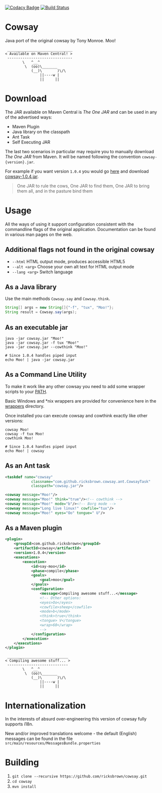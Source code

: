 [![Codacy Badge](https://api.codacy.com/project/badge/Grade/c2ae0ae0cbc24295975e1f75bd111662)](https://www.codacy.com/app/ricksbrown/cowsay?utm_source=github.com&utm_medium=referral&utm_content=ricksbrown/cowsay&utm_campaign=badger)
[![Build Status](https://travis-ci.org/ricksbrown/cowsay.svg?branch=master)](https://travis-ci.org/ricksbrown/cowsay)
# Cowsay
Java port of the original cowsay by Tony Monroe.
Moo!

```
 ______________________________
< Available on Maven Central! >
 ------------------------------
        \   ^__^
         \  (oo)\_______
            (__)\       )\/\
                ||----w |
                ||     ||
```
# Download

The JAR available on Maven Central is _The One JAR_ and can be used in any of the advertised ways:
 * Maven Plugin
 * Java library on the classpath
 * Ant Task
 * Self Executing JAR

The last two scenarios in particular may require you to manually download _The One JAR_ from Maven.
It will be named following the convention `cowsay-{version}.jar`. 

For example if you want version `1.0.4` you would go [here](http://repo1.maven.org/maven2/com/github/ricksbrown/cowsay/1.0.4/) and download [cowsay-1.0.4.jar](http://repo1.maven.org/maven2/com/github/ricksbrown/cowsay/1.0.4/cowsay-1.0.4.jar).

>One JAR to rule the cows, 
One JAR to find them,
One JAR to bring them all, 
and in the pasture bind them

# Usage
All the ways of using it support configuration consistent with the commandline flags of the original application.
Documentation can be found in various man pages on the web.

## Additional flags not found in the original cowsay
* `--html` HTML output mode, produces accessible HTML5
* `--alt <arg>` Choose your own alt text for HTML output mode
* `--lang <arg>` Switch language

## As a Java library
Use the main methods `Cowsay.say` and `Cowsay.think`.


```java
String[] args = new String[]{"-f", "tux", "Moo!"};
String result = Cowsay.say(args);
```

## As an executable jar

```
java -jar cowsay.jar "Moo!"
java -jar cowsay.jar -f tux "Moo!"
java -jar cowsay.jar --cowthink "Moo!"

# Since 1.0.4 handles piped input
echo Moo! | java -jar cowsay.jar
```

## As a Command Line Utility
To make it work like any other cowsay 
you need to add some wrapper scripts to your [PATH](https://en.wikipedia.org/wiki/PATH_(variable)).

Basic Windows and *nix wrappers are provided for convenience here in the [wrappers](wrappers) directory.

Once installed you can execute cowsay and cowthink exactly like other versions:

```
cowsay Moo!
cowsay -f tux Moo!
cowthink Moo!

# Since 1.0.4 handles piped input
echo Moo! | cowsay
```

## As an Ant task

```xml
<taskdef name="cowsay"
			classname="com.github.ricksbrown.cowsay.ant.CowsayTask"
			classpath="cowsay.jar"/>

<cowsay message="Moo!"/>
<cowsay message="Moo!" think="true"/><!-- cowthink -->
<cowsay message="Moo!" mode="b"/><!-- Borg mode -->
<cowsay message="Long live linux!" cowfile="tux"/>
<cowsay message="Moo!" eyes="Oo" tongue=" U"/>
```

## As a Maven plugin

```xml
<plugin>
	<groupId>com.github.ricksbrown</groupId>
	<artifactId>cowsay</artifactId>
	<version>1.0.4</version>
	<executions>
		<execution>
			<id>say-moo</id>
			<phase>compile</phase>
			<goals>
				<goal>moo</goal>
			</goals>
			<configuration>
				<message>Compiling awesome stuff...</message>
				<!-- Other options:
				<eyes>Oo</eyes>
				<cowfile>sheep</cowfile>
				<mode>b</mode>
				<think>true</think>
				<tongue> V</tongue>
				<wrap>60</wrap>
				-->
			</configuration>
		</execution>
	</executions>
</plugin>
```
```
 ____________________________
< Compiling awesome stuff... >
 ----------------------------
        \   ^__^
         \  (oo)\_______
            (__)\       )\/\
                ||----w |
                ||     ||
```

# Internationalization
In the interests of absurd over-engineering this version of cowsay fully supports i18n.

New and/or improved translations welcome - the default (English) messages can be found in the file `src/main/resources/MessagesBundle.properties`

# Building
1. `git clone --recursive https://github.com/ricksbrown/cowsay.git`
2. `cd cowsay`
3. `mvn install`
